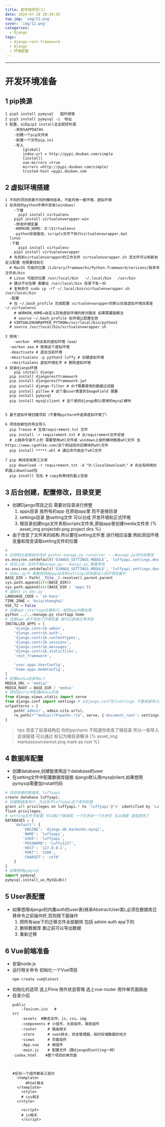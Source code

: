 ```yaml
---
title: 某学城项目(1)
date: 2024-07-18 20:34:55
top_img: 'img/12.png'
cover: 'img/12.png'
categories:
  - Django
tags:
  - django-rest-framework
  - Django
  - 环境配置
---
```


------
# 开发环境准备

## 1 pip换源
```
1 pip3 install pymysql   国外很慢
2 pip3 install pymysql -i  地址
3 配置，以后pip3 install全走配好的源
	-来到%APPDATA%
    -创建一个pip文件夹
    -新建一个文件pip.ini
    -写入
        [global]
        index-url = http://pypi.douban.com/simple
        [install]
        use-mirrors =true
        mirrors =http://pypi.douban.com/simple/
        trusted-host =pypi.douban.com
```
## 2 虚拟环境搭建

```
1 不同的项目依赖不同的模块版本，不能共用一套环境，虚拟环境
2 在系统的python环境中安装(windows)
	-下载
	  pip3 install virtualenv
    pip3 install virtualenvwrapper-win
	-修改环境变量
    -WORKON_HOME: D:\Virtualenvs
    -python安装路径，scripts文件下执行virtualenvwrapper.bat
  linux
  -下载
	  pip3 install virtualenv
    pip3 install virtualenvwrapper
  # 先找到virtualenvwrapper的工作文件 virtualenvwrapper.sh 该文件可以刷新自定义配置 但需要找到它
  # MacOS 可能的位置 /Library/Frameworks/Python.frameword/versions/版本号文件夹/bin
  # Linux 可能的位置 /usr/local/bin   ~/.local/bin   /usr/bin
  # 建议不论在哪 都要在 /usr/local/bin 目录下有一份
  # 复制命令 sudo cp -rf ~/.local/bin/virtualenvwrapper.sh /usr/local/bin
  -配置
  # 在 ~/.bash_profile 完成配置 virtualenvwrapper的默认存放虚拟环境目录是 ~/.virtualenvs
    # WORKON_HOME=自定义存放虚拟环境的绝对路径 如果需要就解注
    # source ~/.bash_profile 在终端让配置生效
  # VIRTUALENVWRAPPER_PYTHON=/usr/local/bin/python3
  # source /usr/local/bin/virtualenvwrapper.sh

3 使用：
	-workon  #列出有的虚拟环境（aaa）
  -workon aaa # 使用这个虚拟环境
  -deactivate # 退出当前环境
  -mkvirtualenv -p python3 luffy # 创建虚拟环境
  -rmvirtualenv 虚拟环境名字 # 删除虚拟环境
4 安装django环境
	pip install django
  pip install djangorestframework
  pip install djangorestframework-jwt
  pip install django-filter # drf需要使用的数据过滤器
  pip install pillow # 这个是user表里的ImageField 需要
  pip install pymysql
  pip install mysqlclient # 这个是的django默认使用的mysql模块


5 基于虚拟环境创建项目（不要再pycharm中选择虚拟环境了）

6 项目依赖包的导出导入
  pip freeze # 生成requirement.txt 文件
  pip install -r requirement.txt # 从requirement文件安装
  # 上面命令装不上的 需要使用whl文件装 windows上装的模块都是whl文件 去https://www.cgohlke.com/这个网站找对应模块的whl文件
  pip install *****.whl # 通过命令装这个whl文件

7 pip 离线安装第三方库
  pip download -r requirement.txt -d "D:\localdownload\" # 先在有网络的机器上download包
  pip insatll 包名 # copy到离线机器上安装
```

## 3 后台创建，配置修改，目录变更
- 创建Django项目之后 需要对目录进行修整
  1. apps目录 放所有的app 在原始app里 而不是根目录
  2. settings目录 放setting文件 可以分成 开发环境和正式环境
  3. 根目录创建logs文件夹和scripts文件夹,原始app里创建media文件夹
  {% asset_img projectdir.png project dirs %}
- 由于改变了文件夹的结构 所以要在setting文件里 进行相应设置 例如添加环境变量和改变读取setting文件的位置

```python
#
# 在控制台直接指向项目 python manage.py runserver ---》manage.py的内容要改
os.environ.setdefault('DJANGO_SETTINGS_MODULE', 'luffyapi.settings.dev')
# 项目上线，走的不是manage.py---》uwsgi.py,需要修改
os.environ.setdefault('DJANGO_SETTINGS_MODULE', 'luffyapi.settings.dev')
# 在dev.py中 需要把原始app目录和settings目录都加入到环境变量中
BASE_DIR = Path(__file__).resolve().parent.parent
sys.path.append(str(BASE_DIR))
sys.path.append(str(BASE_DIR / 'apps'))
# 国际化 in dev.py
LANGUAGE_CODE = 'zh-hans'
TIME_ZONE = 'Asia/shanghai'
USE_TZ = False
# 创建app：startapp在哪执行，就把app创建在哪
python ../../manage.py startapp home
# 注册app 由于添加了环境变量 就可以直接正常添加
INSTALLED_APPS = [
    'django.contrib.admin',
    'django.contrib.auth',
    'django.contrib.contenttypes',
    'django.contrib.sessions',
    'django.contrib.messages',
    'django.contrib.staticfiles',
    'rest_framework',

    'user.apps.UserConfig',
    'home.apps.HomeConfig',
]
# 配置media目录和url
MEDIA_URL = 'media/'
MEDIA_ROOT = BASE_DIR / 'media'
# 然后在urls中配置media开放
from django.views.static import serve
from django.conf import settings # 从django.conf导入settings 不要直接导入settings文件
urlpatterns = [
    path('admin/', admin.site.urls),
    re_path(r"^media/(?P<path>.*)$", serve, {'document_root': settings.MEDIA_ROOT})
]
```
> tips 改变了目录结构后 你的pycharm 不知道你改变了根目录 所以一些导入会误报错 可以通过 标记为根目录解决
{% asset_img markassourcesroot.png mark as root %}

## 4 数据库配置
- 创建database,创建能使用这个database的user
- 在setting文件中配置数据库链接 django默认用mysqlclient,如果想用pymysql需要加install代码
```python
# 项目依赖的数据库，luffyapi
create database luffyapi;
# 创建数据库用户，并且授予luffyapi这个库的权限
grant all privileges on luffyapi.* to 'luffyapi'@'%' identified by 'Luffy123?';
flush privileges;
# setting文件中配置 可以做2个数据库 一个负责读一个负责写 主从搭建 速度就快了
DATABASES = {
    'default': {
        'ENGINE': 'django.db.backends.mysql',
        'NAME': 'luffyapi',
        'USER': 'luffyapi',
        'PASSWORD': 'Luffy123?',
        'HOST': '127.0.0.1',
        'PORT': '3306',
        'CHARSET': 'utf8'
    }
}
# 如果想用pymysql
import pymysql
pymysql.install_as_MySQLdb()
```


## 5 User表配置
- 如果想用django的内置auth的user表(继承AbstractUser类),必须在数据库迁移命令之前操作好,否则按下面操作
  1. 把所有app下的迁移文件全部删除 包括 admin auth app下的
  2. 删除数据库 删之前可以导出数据
  3. 重新迁移


## 6 Vue前端准备
- 安装node.js
- 运行相关命令 初始化一个Vue项目
  ```cmd
  npm create vue@latest
  ```
- 初始化的选项 选上Pinia 用作状态管理 选上vue-router 用作单页面路由
- 目录介绍
  ```
  public
      -favicon.ico   # 
  src
      -assets  #静态文件，js，css，img
      -components # 小组件，头部组件，尾部组件
      -router     # 路由相关
      -store      # vuex相关，状态管理器，临时存储数据的地方
      -views      # 页面组件
      -App.vue    # 根组件
      -main.js    # 配置文件（跟django的setting一样）
  -index.html    #整个项目的单页面
      
      
      
  #任何一个组件都有三部分
    <template>
        #html相关
    </template>
      <style>
      # css相关
    </style>

      <script>
      # js相关
      </script>
  ```
